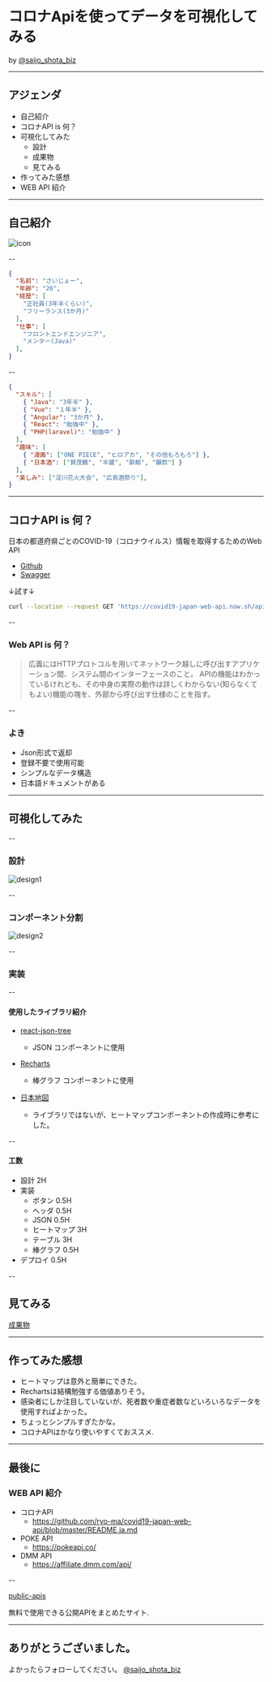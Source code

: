 # コロナApiを使ってデータを可視化してみる
by [@saijo_shota_biz](https://twitter.com/saijo_shota_biz)

---

## アジェンダ
- 自己紹介
- コロナAPI is 何？
- 可視化してみた
  - 設計
  - 成果物
  - 見てみる
- 作ってみた感想
- WEB API 紹介

---

## 自己紹介

![icon](https://github.com/saijo-shota-biz/slides/blob/master/covid-19/icon.png?raw=true)

--

```json
{
  "名前": "さいじょー",
  "年齢": "26",
  "経歴": [
    "正社員(3年半くらい)",
    "フリーランス(3か月)"
  ],
  "仕事": [
    "フロントエンドエンジニア",
    "メンター(Java)"
  ],
}
```

--

```json
{
  "スキル": [
    { "Java": "3年半" },
    { "Vue": "１年半" },
    { "Angular": "3か月" },
    { "React": "勉強中" },
    { "PHP(laravel)": "勉強中" }
  ],
  "趣味": [
    { "漫画": ["ONE PIECE", "ヒロアカ", "その他もろもろ"] },
    { "日本酒": ["賀茂鶴", "半蔵", "酔鯨", "獺祭"] }
  ],
  "楽しみ": ["淀川花火大会", "広島酒祭り"],
}
```

---

## コロナAPI is 何？

日本の都道府県ごとのCOVID-19（コロナウイルス）情報を取得するためのWeb API

- [Github](https://github.com/ryo-ma/covid19-japan-web-api/blob/master/README.ja.md)
- [Swagger](https://covid19-japan-web-api.now.sh/apidocs/)

↓試す↓
```bash
curl --location --request GET 'https://covid19-japan-web-api.now.sh/api//v1/prefectures'
```

--

### Web API is 何？

> 広義にはHTTPプロトコルを用いてネットワーク越しに呼び出すアプリケーション間、システム間のインターフェースのこと。 APIの機能はわかっているけれども、その中身の実際の動作は詳しくわからない(知らなくてもよい)機能の塊を、外部から呼び出す仕様のことを指す。

--

### よき
- Json形式で返却
- 登録不要で使用可能
- シンプルなデータ構造
- 日本語ドキュメントがある

---

## 可視化してみた

--

### 設計

![design1](https://github.com/saijo-shota-biz/slides/blob/master/covid-19/design.PNG?raw=true)

--

### コンポーネント分割

![design2](https://github.com/saijo-shota-biz/slides/blob/master/covid-19/design2.PNG?raw=true)

--

### 実装

--

#### 使用したライブラリ紹介

- [react-json-tree](https://www.npmjs.com/package/react-json-tree)
  - JSON コンポーネントに使用

- [Recharts](https://recharts.org/en-US/)
  - 棒グラフ コンポーネントに使用

- [日本地図](https://github.com/tektoh/japan-map)
  - ライブラリではないが、ヒートマップコンポーネントの作成時に参考にした。

--

#### 工数

- 設計 2H
- 実装
  - ボタン 0.5H
  - ヘッダ 0.5H
  - JSON 0.5H
  - ヒートマップ 3H
  - テーブル 3H
  - 棒グラフ 0.5H
- デプロイ 0.5H

--

## 見てみる

[成果物](https://saijo-shota-biz.github.io/covid-19/)

---

## 作ってみた感想

- ヒートマップは意外と簡単にできた。
- Rechartsは結構勉強する価値ありそう。
- 感染者にしか注目していないが、死者数や重症者数などいろいろなデータを使用すればよかった。
- ちょっとシンプルすぎたかな。
- コロナAPIはかなり使いやすくておススメ.

---

## 最後に
### WEB API 紹介

- コロナAPI
  - https://github.com/ryo-ma/covid19-japan-web-api/blob/master/README.ja.md
- POKE API
  - https://pokeapi.co/
- DMM API
  - https://affiliate.dmm.com/api/

--

[public-apis](https://github.com/public-apis/public-apis)

無料で使用できる公開APIをまとめたサイト.

---

## ありがとうございました。
よかったらフォローしてください。
[@saijo_shota_biz](https://twitter.com/saijo_shota_biz)